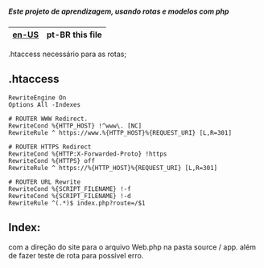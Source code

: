 ##### Este projeto de aprendizagem, usando rotas e modelos com php
| [en-US](README.md) | pt-BR this file |
|---|---|

.htaccess necessário para as rotas;
## .htaccess
```apacheconf
RewriteEngine On
Options All -Indexes

# ROUTER WWW Redirect.
RewriteCond %{HTTP_HOST} !^www\. [NC]
RewriteRule ^ https://www.%{HTTP_HOST}%{REQUEST_URI} [L,R=301]

# ROUTER HTTPS Redirect
RewriteCond %{HTTP:X-Forwarded-Proto} !https
RewriteCond %{HTTPS} off
RewriteRule ^ https://%{HTTP_HOST}%{REQUEST_URI} [L,R=301]

# ROUTER URL Rewrite
RewriteCond %{SCRIPT_FILENAME} !-f
RewriteCond %{SCRIPT_FILENAME} !-d
RewriteRule ^(.*)$ index.php?route=/$1
```
## Index:

com a direção do site para o arquivo Web.php na pasta source / app.
além de fazer teste de rota para possível erro.
